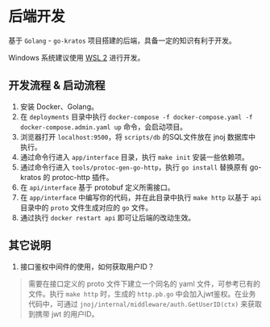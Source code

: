 # 后端开发

基于 `Golang` - `go-kratos` 项目搭建的后端，具备一定的知识有利于开发。

Windows 系统建议使用 [WSL 2](https://learn.microsoft.com/en-us/windows/wsl/install) 进行开发。

## 开发流程 & 启动流程
1. 安装 Docker、Golang。
2. 在 `deployments` 目录中执行 `docker-compose -f docker-compose.yaml -f docker-compose.admin.yaml up` 命令，会启动项目。
3. 浏览器打开 `localhost:9500`，将 `scripts/db` 的SQL文件放在 jnoj 数据库中执行。
4. 通过命令行进入 `app/interface` 目录，执行 `make init` 安装一些依赖项。
5. 通过命令行进入 `tools/protoc-gen-go-http`，执行 `go install` 替换原有 go-kratos 的 protoc-http 插件。
6. 在 `api/interface` 基于 protobuf 定义所需接口。
7. 在 `app/interface` 中编写你的代码，并在此目录中执行 `make http` 以基于 `api` 目录中的 `proto` 文件生成对应的 `go` 文件。
8. 通过执行 `docker restart api` 即可让后端的改动生效。

## 其它说明
1. 接口鉴权中间件的使用，如何获取用户ID？
> 需要在接口定义的 proto 文件下建立一个同名的 yaml 文件，可参考已有的文件。执行 `make http` 时，生成的 `http.pb.go` 中会加入jwt鉴权。在业务代码中，可通过 `jnoj/internal/middleware/auth.GetUserID(ctx)` 来获取到携带 jwt 的用户ID。
